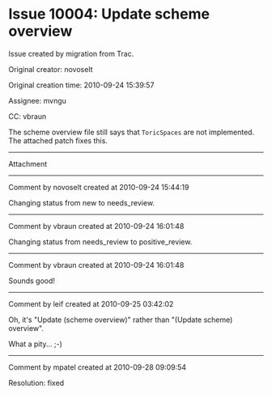 # Issue 10004: Update scheme overview

Issue created by migration from Trac.

Original creator: novoselt

Original creation time: 2010-09-24 15:39:57

Assignee: mvngu

CC:  vbraun

The scheme overview file still says that ``ToricSpaces`` are not implemented. The attached patch fixes this.


---

Attachment


---

Comment by novoselt created at 2010-09-24 15:44:19

Changing status from new to needs_review.


---

Comment by vbraun created at 2010-09-24 16:01:48

Changing status from needs_review to positive_review.


---

Comment by vbraun created at 2010-09-24 16:01:48

Sounds good!


---

Comment by leif created at 2010-09-25 03:42:02

Oh, it's "Update (scheme overview)" rather than "(Update scheme) overview".

What a pity... ;-)


---

Comment by mpatel created at 2010-09-28 09:09:54

Resolution: fixed
